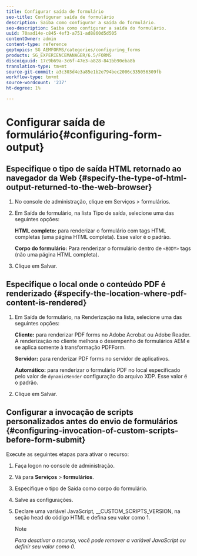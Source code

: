 ```yaml
---
title: Configurar saída de formulário
seo-title: Configurar saída de formulário
description: Saiba como configurar a saída do formulário.
seo-description: Saiba como configurar a saída do formulário.
uuid: 70aad14e-c845-4ef3-a751-ad8860d5d505
contentOwner: admin
content-type: reference
geptopics: SG_AEMFORMS/categories/configuring_forms
products: SG_EXPERIENCEMANAGER/6.5/FORMS
discoiquuid: 17c9b69a-3c6f-47e3-a828-841bb90eba8b
translation-type: tm+mt
source-git-commit: a3c303d4e3a85e1b2e794bec2006c335056309fb
workflow-type: tm+mt
source-wordcount: '237'
ht-degree: 1%

---
```



# Configurar saída de formulário{#configuring-form-output}

## Especifique o tipo de saída HTML retornado ao navegador da Web {#specify-the-type-of-html-output-returned-to-the-web-browser}

1. No console de administração, clique em Serviços > formulários.
1. Em Saída de formulário, na lista Tipo de saída, selecione uma das seguintes opções:

   **HTML completo:** para renderizar o formulário com tags HTML completas (uma página HTML completa). Esse valor é o padrão.

   **Corpo do formulário:** Para renderizar o formulário dentro de  `<BODY>` tags (não uma página HTML completa).

1. Clique em Salvar.

## Especifique o local onde o conteúdo PDF é renderizado {#specify-the-location-where-pdf-content-is-rendered}

1. Em Saída de formulário, na Renderização na lista, selecione uma das seguintes opções:

   **Cliente:** para renderizar PDF forms no Adobe Acrobat ou Adobe Reader. A renderização no cliente melhora o desempenho de formulários AEM e se aplica somente à transformação PDFForm.

   **Servidor:** para renderizar PDF forms no servidor de aplicativos.

   **Automático:** para renderizar o formulário PDF no local especificado pelo valor de  `dynamicRender` configuração do arquivo XDP. Esse valor é o padrão.

1. Clique em Salvar.

## Configurar a invocação de scripts personalizados antes do envio de formulários {#configuring-invocation-of-custom-scripts-before-form-submit}

Execute as seguintes etapas para ativar o recurso:

1. Faça logon no console de administração.
1. Vá para **Serviços** > **formulários**.
1. Especifique o tipo de Saída como corpo do formulário.
1. Salve as configurações.
1. Declare uma variável JavaScript, __CUSTOM_SCRIPTS_VERSION, na seção head do código HTML e defina seu valor como 1.

   >[!NOTE]
   >
   >*Para desativar o recurso, você pode remover a variável JavaScript ou definir seu valor como 0.*


